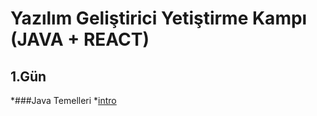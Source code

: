 # Yazılım Geliştirici Yetiştirme Kampı (JAVA + REACT)

## 1.Gün
*###Java Temelleri
*<a href="https://github.com/sulakmehmet/javacamp/tree/main/intro" target="blank">intro</a>

